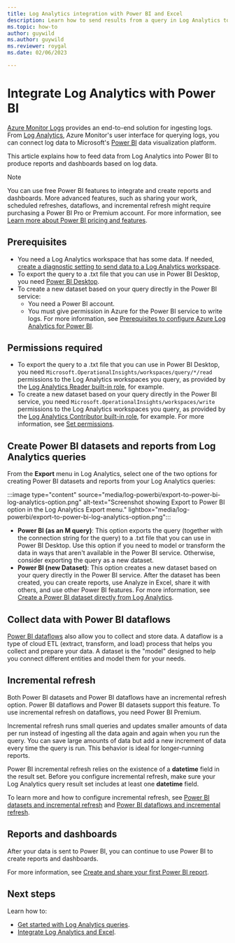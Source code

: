 ```yaml
---
title: Log Analytics integration with Power BI and Excel
description: Learn how to send results from a query in Log Analytics to Power BI.
ms.topic: how-to
author: guywild
ms.author: guywild
ms.reviewer: roygal
ms.date: 02/06/2023

---
```

# Integrate Log Analytics with Power BI

[Azure Monitor Logs](../logs/data-platform-logs.md) provides an end-to-end solution for ingesting logs. From [Log Analytics](../data-platform.md), Azure Monitor's user interface for querying logs, you can connect log data to Microsoft's [Power BI](https://powerbi.microsoft.com/) data visualization platform. 

This article explains how to feed data from Log Analytics into Power BI to produce reports and dashboards based on log data.

> [!NOTE]
> You can use free Power BI features to integrate and create reports and dashboards. More advanced features, such as sharing your work, scheduled refreshes, dataflows, and incremental refresh might require purchasing a Power BI Pro or Premium account. For more information, see [Learn more about Power BI pricing and features](https://powerbi.microsoft.com/pricing/).

## Prerequisites

- You need a Log Analytics workspace that has some data. If needed, [create a diagnostic setting to send data to a Log Analytics workspace](../essentials/diagnostic-settings.md#create-diagnostic-settings).
- To export the query to a .txt file that you can use in Power BI Desktop, you need [Power BI Desktop](https://powerbi.microsoft.com/desktop/).
- To create a new dataset based on your query directly in the Power BI service:
  - You need a Power BI account.
  - You must give permission in Azure for the Power BI service to write logs. For more information, see [Prerequisites to configure Azure Log Analytics for Power BI](/power-bi/transform-model/log-analytics/desktop-log-analytics-configure#set-permissions).

## Permissions required

- To export the query to a .txt file that you can use in Power BI Desktop, you need `Microsoft.OperationalInsights/workspaces/query/*/read` permissions to the Log Analytics workspaces you query, as provided by the [Log Analytics Reader built-in role](./manage-access.md#log-analytics-reader), for example.
- To create a new dataset based on your query directly in the Power BI service, you need `Microsoft.OperationalInsights/workspaces/write` permissions to the Log Analytics workspaces you query, as provided by the [Log Analytics Contributor built-in role](./manage-access.md#log-analytics-contributor), for example. For more information, see [Set permissions](/power-bi/developer/azure-pbie-diag-logs).

## Create Power BI datasets and reports from Log Analytics queries

From the **Export** menu in Log Analytics, select one of the two options for creating Power BI datasets and reports from your Log Analytics queries:

:::image type="content" source="media/log-powerbi/export-to-power-bi-log-analytics-option.png" alt-text="Screenshot showing Export to Power BI option in the Log Analytics Export menu." lightbox="media/log-powerbi/export-to-power-bi-log-analytics-option.png":::
 
- **Power BI (as an M query)**: This option exports the query (together with the connection string for the query) to a .txt file that you can use in Power BI Desktop. Use this option if you need to model or transform the data in ways that aren't available in the Power BI service. Otherwise, consider exporting the query as a new dataset.
- **Power BI (new Dataset)**: This option creates a new dataset based on your query directly in the Power BI service. After the dataset has been created, you can create reports, use Analyze in Excel, share it with others, and use other Power BI features. For more information, see [Create a Power BI dataset directly from Log Analytics](/power-bi/connect-data/create-dataset-log-analytics).

## Collect data with Power BI dataflows

[Power BI dataflows](/power-bi/service-dataflows-overview) also allow you to collect and store data. A dataflow is a type of cloud ETL (extract, transform, and load) process that helps you collect and prepare your data. A dataset is the "model" designed to help you connect different entities and model them for your needs.

## Incremental refresh

Both Power BI datasets and Power BI dataflows have an incremental refresh option. Power BI dataflows and Power BI datasets support this feature. To use incremental refresh on dataflows, you need Power BI Premium.

Incremental refresh runs small queries and updates smaller amounts of data per run instead of ingesting all the data again and again when you run the query. You can save large amounts of data but add a new increment of data every time the query is run. This behavior is ideal for longer-running reports.

Power BI incremental refresh relies on the existence of a **datetime** field in the result set. Before you configure incremental refresh, make sure your Log Analytics query result set includes at least one **datetime** field.

To learn more and how to configure incremental refresh, see [Power BI datasets and incremental refresh](/power-bi/service-premium-incremental-refresh) and [Power BI dataflows and incremental refresh](/power-bi/service-dataflows-incremental-refresh).

## Reports and dashboards

After your data is sent to Power BI, you can continue to use Power BI to create reports and dashboards.

For more information, see [Create and share your first Power BI report](/training/modules/build-your-first-power-bi-report/).

## Next steps

Learn how to:
- [Get started with Log Analytics queries](./log-query-overview.md).
- [Integrate Log Analytics and Excel](log-excel.md).
